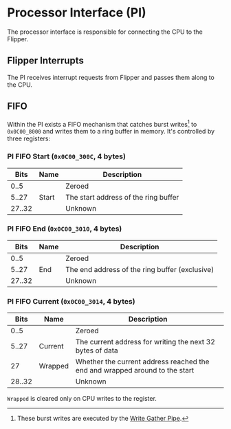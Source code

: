 # Processor Interface (PI)

The processor interface is responsible for connecting the CPU to the Flipper.

## Flipper Interrupts

The PI receives interrupt requests from Flipper and passes them along to the CPU.

## FIFO

Within the PI exists a FIFO mechanism that catches burst writes[^wgp] to `0x0C00_8000` and writes
them to a ring buffer in memory. It's controlled by three registers:

[^wgp]: These burst writes are executed by the [Write Gather Pipe](cpu.md#write-gather-pipe).

### PI FIFO Start (`0x0C00_300C`, 4 bytes)

| Bits   | Name  | Description                          |
| ------ | ----- | ------------------------------------ |
| 0..5   |       | Zeroed                               |
| 5..27  | Start | The start address of the ring buffer |
| 27..32 |       | Unknown                              |

### PI FIFO End (`0x0C00_3010`, 4 bytes)

| Bits   | Name | Description                                    |
| ------ | ---- | ---------------------------------------------- |
| 0..5   |      | Zeroed                                         |
| 5..27  | End  | The end address of the ring buffer (exclusive) |
| 27..32 |      | Unknown                                        |

### PI FIFO Current (`0x0C00_3014`, 4 bytes)

| Bits   | Name    | Description                                                                 |
| ------ | ------- | --------------------------------------------------------------------------- |
| 0..5   |         | Zeroed                                                                      |
| 5..27  | Current | The current address for writing the next 32 bytes of data                   |
| 27     | Wrapped | Whether the current address reached the end and wrapped around to the start |
| 28..32 |         | Unknown                                                                     |

`Wrapped` is cleared only on CPU writes to the register.
